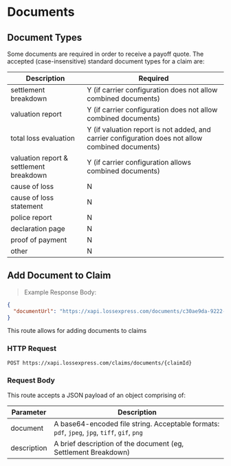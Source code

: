 # Documents

## Document Types

Some documents are required in order to receive a payoff quote. The accepted (case-insensitive) standard document types for a claim are:

Description | Required
--------- | -----------
settlement breakdown | Y (if carrier configuration does not allow combined documents)
valuation report | Y (if carrier configuration does not allow combined documents)
total loss evaluation | Y (if valuation report is not added, and carrier configuration does not allow combined documents)
valuation report & settlement breakdown | Y (if carrier configuration allows combined documents)
cause of loss | N
cause of loss statement | N
police report | N
declaration page | N
proof of payment | N
other | N



## Add Document to Claim

> Example Response Body:

```json
{
  "documentUrl": "https://xapi.lossexpress.com/documents/c30ae9da-9222-4de5-81fe-fe1ac590fa0f",
}
```

This route allows for adding documents to claims

### HTTP Request

`POST https://xapi.lossexpress.com/claims/documents/{claimId}`

### Request Body

This route accepts a JSON payload of an object comprising of:

Parameter | Description
--------- | -----------
document | A base64-encoded file string. Acceptable formats: `pdf`, `jpeg`, `jpg`, `tiff`, `gif`, `png`
description | A brief description of the document (eg, Settlement Breakdown)
